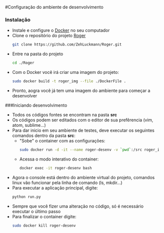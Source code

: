 #Configuração do ambiente de desenvolvimento

### Instalação
* Instale e configure o [Docker][1] no seu computador
* Clone o repositório do projeto [Roger][2]
  ```bash
  git clone https://github.com/ZehLuckmann/Roger.git
  ```
* Entre na pasta do projeto
    ```bash
    cd ./Roger
    ```
* Com o Docker vocẽ irá criar uma imagem do projeto:
  ```bash
  sudo docker build -t roger_img --file ./DockerFile .
  ```
* Pronto, aogra você já tem uma imagem do ambiente para começar a desenvolver

###Iniciando desenvolvimento

* Todos os códigos fontes se encontram na pasta __src__
* Os códigos podem ser editados com o editor de sua prefêrencia (vim, atom, sublime...)
* Para dar inicio em seu ambiente de testes, deve executar os seguintes comandos dentro da pasta __src__:
  * "Sobe" o container com as configurações:
    ```bash
    sudo docker run -d -it --name roger-desenv -v `pwd`:/src roger_img
    ```
  * Acessa o modo interativo do container:
    ```bash
    docker exec -it roger-desenv bash
    ```
* Agora o console está dentro do ambiente virtual do projeto, comandos linux vão funcionar pela linha de comando (ls, mkdir...)
* Para executar a aplicação principal, digite:
  ```bash
  python run.py
  ```
* Sempre que você fizer uma alteração no código, só é necessário executar o último passo
* Para finalizar o container digite:
  ```bash
  sudo docker kill roger-desenv
  ```

[1]: https://www.docker.com/
[2]: https://github.com/ZehLuckmann/Roger
